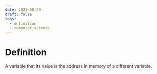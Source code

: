 ```yaml
---
date: 2023-08-29
draft: false
tags:
  - definition
  - computer-science 
---
```


# Definition

A variable that its value is the address in memory of a different variable.